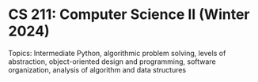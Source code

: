 # **CS 211: Computer Science II** (Winter 2024)
Topics: Intermediate Python, algorithmic problem solving, levels of abstraction, object-oriented design and programming, software organization, analysis of algorithm and data structures
